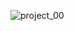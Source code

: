  
 


![project_00](https://github.com/msukrualev/BlueRentalCars/assets/121056799/d61a83d5-455d-4f13-adb1-1af9a5bd2b2e)
